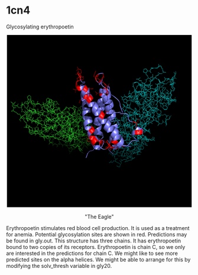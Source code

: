 # 1cn4
Glycosylating erythropoetin

<p align="center">
  <img src="1cn4_gly.png" width="500"/>
</p>
<p align="center"> "The Eagle"</p>

Erythropoetin stimulates red blood cell production. It is used as a treatment for anemia. Potential glycosylation sites are shown in red. Predictions may be found in gly.out. This structure has three chains. It has erythropoetin bound to two copies of its receptors. Erythropoetin is chain C, so we only are interested in the predictions for chain C. We might like to see more predicted sites on the alpha helices. We might be able to arrange for this by modifying the solv_thresh variable in gly20.
